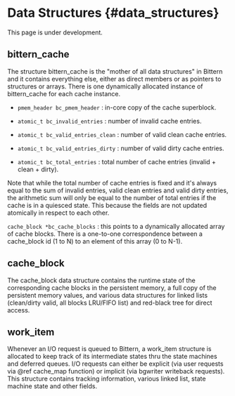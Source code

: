 # Data Structures {#data_structures}

This page is under development.

## bittern_cache

The structure bittern_cache is the "mother of all data structures" in Bittern
and it contains everything else, either as direct members or as pointers to
structures or arrays.
There is one dynamically allocated instance of bittern_cache for each cache
instance.

* `pmem_header bc_pmem_header` : in-core copy of the cache superblock.

* `atomic_t bc_invalid_entries` : number of invalid cache entries.

* `atomic_t bc_valid_entries_clean` : number of valid clean cache entries.

* `atomic_t bc_valid_entries_dirty` : number of valid dirty cache entries.

* `atomic_t bc_total_entries` : total number of cache entries
(invalid + clean + dirty). 

Note that while the total number of cache entries is fixed and it's always
equal to the sum of invalid entries, valid clean entries and valid dirty
entries, the arithmetic sum will only be equal to the number of total entries
if the cache is in a quiesced state. This because the fields
are not updated atomically in respect to each other.

`cache_block *bc_cache_blocks` : this points to a dynamically
allocated array of cache blocks. There is a one-to-one correspondence between
a cache_block id (1 to N) to an element of this array (0 to N-1).

## cache_block

The cache_block data structure contains the runtime state of the
corresponding cache blocks in the persistent memory, a full copy of the
persistent memory values, and various data structures for linked lists
(clean/dirty valid, all blocks LRU/FIFO list) and
red-black tree for direct access.

## work_item

Whenever an I/O request is queued to Bittern, a work_item structure is
allocated to keep track of its intermediate states thru the state machines and
deferred queues.
I/O requests can either be explicit (via user requests
via @ref cache_map function) or implicit
(via bgwriter writeback requests).
This structure contains tracking information, various linked list,
state machine state and other fields.
